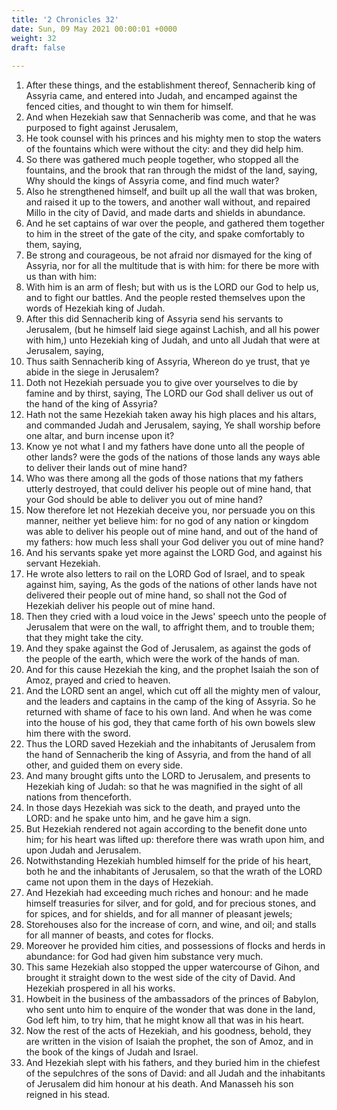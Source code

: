 ```yaml
---
title: '2 Chronicles 32'
date: Sun, 09 May 2021 00:00:01 +0000
weight: 32
draft: false
  
---
```


1. After these things, and the establishment thereof, Sennacherib king of Assyria came, and entered into Judah, and encamped against the fenced cities, and thought to win them for himself.
2. And when Hezekiah saw that Sennacherib was come, and that he was purposed to fight against Jerusalem,
3. He took counsel with his princes and his mighty men to stop the waters of the fountains which were without the city: and they did help him.
4. So there was gathered much people together, who stopped all the fountains, and the brook that ran through the midst of the land, saying, Why should the kings of Assyria come, and find much water?
5. Also he strengthened himself, and built up all the wall that was broken, and raised it up to the towers, and another wall without, and repaired Millo in the city of David, and made darts and shields in abundance.
6. And he set captains of war over the people, and gathered them together to him in the street of the gate of the city, and spake comfortably to them, saying,
7. Be strong and courageous, be not afraid nor dismayed for the king of Assyria, nor for all the multitude that is with him: for there be more with us than with him:
8. With him is an arm of flesh; but with us is the LORD our God to help us, and to fight our battles. And the people rested themselves upon the words of Hezekiah king of Judah.
9. After this did Sennacherib king of Assyria send his servants to Jerusalem, (but he himself laid siege against Lachish, and all his power with him,) unto Hezekiah king of Judah, and unto all Judah that were at Jerusalem, saying,
10. Thus saith Sennacherib king of Assyria, Whereon do ye trust, that ye abide in the siege in Jerusalem?
11. Doth not Hezekiah persuade you to give over yourselves to die by famine and by thirst, saying, The LORD our God shall deliver us out of the hand of the king of Assyria?
12. Hath not the same Hezekiah taken away his high places and his altars, and commanded Judah and Jerusalem, saying, Ye shall worship before one altar, and burn incense upon it?
13. Know ye not what I and my fathers have done unto all the people of other lands? were the gods of the nations of those lands any ways able to deliver their lands out of mine hand?
14. Who was there among all the gods of those nations that my fathers utterly destroyed, that could deliver his people out of mine hand, that your God should be able to deliver you out of mine hand?
15. Now therefore let not Hezekiah deceive you, nor persuade you on this manner, neither yet believe him: for no god of any nation or kingdom was able to deliver his people out of mine hand, and out of the hand of my fathers: how much less shall your God deliver you out of mine hand?
16. And his servants spake yet more against the LORD God, and against his servant Hezekiah.
17. He wrote also letters to rail on the LORD God of Israel, and to speak against him, saying, As the gods of the nations of other lands have not delivered their people out of mine hand, so shall not the God of Hezekiah deliver his people out of mine hand.
18. Then they cried with a loud voice in the Jews' speech unto the people of Jerusalem that were on the wall, to affright them, and to trouble them; that they might take the city.
19. And they spake against the God of Jerusalem, as against the gods of the people of the earth, which were the work of the hands of man.
20. And for this cause Hezekiah the king, and the prophet Isaiah the son of Amoz, prayed and cried to heaven.
21. And the LORD sent an angel, which cut off all the mighty men of valour, and the leaders and captains in the camp of the king of Assyria. So he returned with shame of face to his own land. And when he was come into the house of his god, they that came forth of his own bowels slew him there with the sword.
22. Thus the LORD saved Hezekiah and the inhabitants of Jerusalem from the hand of Sennacherib the king of Assyria, and from the hand of all other, and guided them on every side.
23. And many brought gifts unto the LORD to Jerusalem, and presents to Hezekiah king of Judah: so that he was magnified in the sight of all nations from thenceforth.
24. In those days Hezekiah was sick to the death, and prayed unto the LORD: and he spake unto him, and he gave him a sign.
25. But Hezekiah rendered not again according to the benefit done unto him; for his heart was lifted up: therefore there was wrath upon him, and upon Judah and Jerusalem.
26. Notwithstanding Hezekiah humbled himself for the pride of his heart, both he and the inhabitants of Jerusalem, so that the wrath of the LORD came not upon them in the days of Hezekiah.
27. And Hezekiah had exceeding much riches and honour: and he made himself treasuries for silver, and for gold, and for precious stones, and for spices, and for shields, and for all manner of pleasant jewels;
28. Storehouses also for the increase of corn, and wine, and oil; and stalls for all manner of beasts, and cotes for flocks.
29. Moreover he provided him cities, and possessions of flocks and herds in abundance: for God had given him substance very much.
30. This same Hezekiah also stopped the upper watercourse of Gihon, and brought it straight down to the west side of the city of David. And Hezekiah prospered in all his works.
31. Howbeit in the business of the ambassadors of the princes of Babylon, who sent unto him to enquire of the wonder that was done in the land, God left him, to try him, that he might know all that was in his heart.
32. Now the rest of the acts of Hezekiah, and his goodness, behold, they are written in the vision of Isaiah the prophet, the son of Amoz, and in the book of the kings of Judah and Israel.
33. And Hezekiah slept with his fathers, and they buried him in the chiefest of the sepulchres of the sons of David: and all Judah and the inhabitants of Jerusalem did him honour at his death. And Manasseh his son reigned in his stead.
